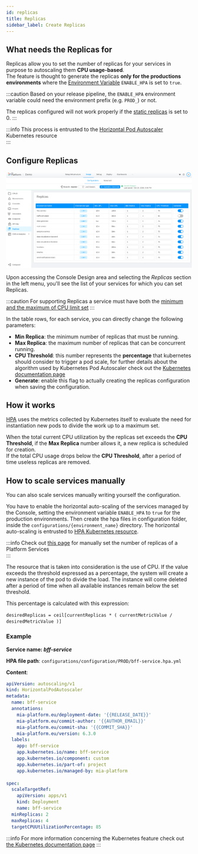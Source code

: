 ```yaml
---
id: replicas
title: Replicas
sidebar_label: Create Replicas
---
```

## What needs the Replicas for

Replicas allow you to set the number of replicas for your services in purpose to autoscaling them **CPU usage-based**.  
The feature is thought to generate the replicas **only for the productions environments** where the [Environment Variable](../.-/../../set-up-infrastructure/env-var.md) `ENABLE_HPA` is set to `true`.

:::caution
Based on your release pipeline, the `ENABLE_HPA` environment variable could need the environment prefix (e.g. `PROD_`) or not.  

The replicas configured will not work properly if the [static replicas](./services#microservice-configuration) is set to 0.
:::

:::info
This process is entrusted to the [Horizontal Pod Autoscaler](https://kubernetes.io/docs/tasks/run-application/horizontal-pod-autoscale/) Kubernetes resource  
:::

## Configure Replicas

![Replicas landing page](img/replicas.png)

Upon accessing the Console Design area and selecting the *Replicas* section in the left menu, you'll see the list of your services for which you can set Replicas.

:::caution
For supporting Replicas a service must have both the [minimum and the maximum of CPU limit set](microservices-cpu-resources.md)
:::

In the table rows, for each service, you can directly change the following parameters:

* **Min Replica**: the minimum number of replicas that must be running.
* **Max Replica**: the maximum number of replicas that can be concurrent running.
* **CPU Threshold**: this number represents the **percentage** that kubernetes should consider to trigger a pod scale, for further details about the algorithm used by Kubernetes Pod Autoscaler check out the [Kubernetes documentation page](https://kubernetes.io/docs/tasks/run-application/horizontal-pod-autoscale/#algorithm-details)
* **Generate**: enable this flag to actually creating the replicas configuration when saving the configuration.

## How it works

[HPA](https://kubernetes.io/docs/tasks/run-application/horizontal-pod-autoscale/) uses the metrics collected by Kubernetes itself to evaluate the need for instantiation
new pods to divide the work up to a maximum set.

When the total current CPU utilization by the replicas set exceeds the **CPU Threshold**, if the **Max Replica** number allows it, a new replica is scheduled for creation.  
If the total CPU usage drops below the **CPU Threshold**, after a period of time useless replicas are removed.

## How to scale services manually

You can also scale services manually writing yourself the configuration.

You have to enable the horizontal auto-scaling of the services managed by the Console, setting the environment variable `ENABLE_HPA` to `true` for the production environments. Then create the hpa files in configuration folder, inside the `configurations/{environment_name}` directory. The horizontal auto-scaling is entrusted to  [HPA Kubernetes resource](https://kubernetes.io/docs/tasks/run-application/horizontal-pod-autoscale/).

:::info
Check out [this page](../advanced-section/dev-console-config/replicas) for manually set the number of replicas of a Platform Services  
:::

The resource that is taken into consideration is the use of CPU. If the value ​​exceeds the threshold expressed as a percentage, the system will create a new instance of the pod to divide the load. The instance will come deleted after a period of time when all available instances remain below the set threshold.

This percentage is calculated with this expression:

`desiredReplicas = ceil[currentReplicas * ( currentMetricValue / desiredMetricValue )]`

### Example

**Service name: *bff-service***  

**HPA file path**: `configurations/configuration/PROD/bff-service.hpa.yml`

**Content**:

```yaml
apiVersion: autoscaling/v1
kind: HorizontalPodAutoscaler
metadata:
  name: bff-service
  annotations:
    mia-platform.eu/deployment-date: '{{RELEASE_DATE}}'
    mia-platform.eu/commit-author: '{{AUTHOR_EMAIL}}'
    mia-platform.eu/commit-sha: '{{COMMIT_SHA}}'
    mia-platform.eu/version: 6.3.0
  labels:
    app: bff-service
    app.kubernetes.io/name: bff-service
    app.kubernetes.io/component: custom
    app.kubernetes.io/part-of: project
    app.kubernetes.io/managed-by: mia-platform

spec:
  scaleTargetRef:
    apiVersion: apps/v1
    kind: Deployment
    name: bff-service
  minReplicas: 2
  maxReplicas: 4
  targetCPUUtilizationPercentage: 85
```

:::info
For more information concerning the Kubernetes feature check out [the Kubernetes documentation page](https://kubernetes.io/docs/tasks/run-application/horizontal-pod-autoscale/)
:::
